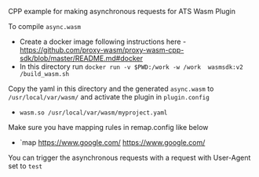 CPP example for making asynchronous requests for ATS Wasm Plugin

To compile `async.wasm`
* Create a docker image following instructions here - https://github.com/proxy-wasm/proxy-wasm-cpp-sdk/blob/master/README.md#docker
* In this directory run `docker run -v $PWD:/work -w /work  wasmsdk:v2 /build_wasm.sh`

Copy the yaml in this directory and the generated `async.wasm` to `/usr/local/var/wasm/` and activate the plugin in `plugin.config`
* `wasm.so /usr/local/var/wasm/myproject.yaml`

Make sure you have mapping rules in remap.config like below
* `map https://www.google.com/ https://www.google.com/

You can trigger the asynchronous requests with a request with User-Agent set to `test`
